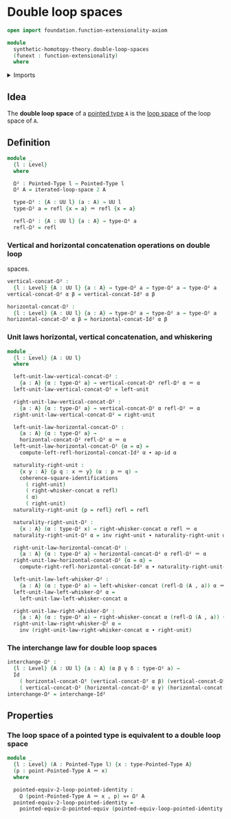 # Double loop spaces

```agda
open import foundation.function-extensionality-axiom

module
  synthetic-homotopy-theory.double-loop-spaces
  (funext : function-extensionality)
  where
```

<details><summary>Imports</summary>

```agda
open import foundation.action-on-identifications-functions
open import foundation.commuting-squares-of-identifications funext
open import foundation.dependent-pair-types
open import foundation.identity-types funext
open import foundation.path-algebra funext
open import foundation.universe-levels
open import foundation.whiskering-identifications-concatenation funext

open import structured-types.pointed-equivalences funext
open import structured-types.pointed-types

open import synthetic-homotopy-theory.functoriality-loop-spaces funext
open import synthetic-homotopy-theory.iterated-loop-spaces funext
open import synthetic-homotopy-theory.loop-spaces funext
```

</details>

## Idea

The **double loop space** of a [pointed type](structured-types.pointed-types.md)
`A` is the [loop space](synthetic-homotopy-theory.loop-spaces.md) of the loop
space of `A`.

## Definition

```agda
module _
  {l : Level}
  where

  Ω² : Pointed-Type l → Pointed-Type l
  Ω² A = iterated-loop-space 2 A

  type-Ω² : {A : UU l} (a : A) → UU l
  type-Ω² a = refl {x = a} ＝ refl {x = a}

  refl-Ω² : {A : UU l} {a : A} → type-Ω² a
  refl-Ω² = refl
```

### Vertical and horizontal concatenation operations on double loop

spaces.

```agda
vertical-concat-Ω² :
  {l : Level} {A : UU l} {a : A} → type-Ω² a → type-Ω² a → type-Ω² a
vertical-concat-Ω² α β = vertical-concat-Id² α β

horizontal-concat-Ω² :
  {l : Level} {A : UU l} {a : A} → type-Ω² a → type-Ω² a → type-Ω² a
horizontal-concat-Ω² α β = horizontal-concat-Id² α β
```

### Unit laws horizontal, vertical concatenation, and whiskering

```agda
module _
  {l : Level} {A : UU l}
  where

  left-unit-law-vertical-concat-Ω² :
    {a : A} {α : type-Ω² a} → vertical-concat-Ω² refl-Ω² α ＝ α
  left-unit-law-vertical-concat-Ω² = left-unit

  right-unit-law-vertical-concat-Ω² :
    {a : A} {α : type-Ω² a} → vertical-concat-Ω² α refl-Ω² ＝ α
  right-unit-law-vertical-concat-Ω² = right-unit

  left-unit-law-horizontal-concat-Ω² :
    {a : A} {α : type-Ω² a} →
    horizontal-concat-Ω² refl-Ω² α ＝ α
  left-unit-law-horizontal-concat-Ω² {α = α} =
    compute-left-refl-horizontal-concat-Id² α ∙ ap-id α

  naturality-right-unit :
    {x y : A} {p q : x ＝ y} (α : p ＝ q) →
    coherence-square-identifications
      ( right-unit)
      ( right-whisker-concat α refl)
      ( α)
      ( right-unit)
  naturality-right-unit {p = refl} refl = refl

  naturality-right-unit-Ω² :
    {x : A} (α : type-Ω² x) → right-whisker-concat α refl ＝ α
  naturality-right-unit-Ω² α = inv right-unit ∙ naturality-right-unit α

  right-unit-law-horizontal-concat-Ω² :
    {a : A} {α : type-Ω² a} → horizontal-concat-Ω² α refl-Ω² ＝ α
  right-unit-law-horizontal-concat-Ω² {α = α} =
    compute-right-refl-horizontal-concat-Id² α ∙ naturality-right-unit-Ω² α

  left-unit-law-left-whisker-Ω² :
    {a : A} (α : type-Ω² a) → left-whisker-concat (refl-Ω (A , a)) α ＝ α
  left-unit-law-left-whisker-Ω² α =
    left-unit-law-left-whisker-concat α

  right-unit-law-right-whisker-Ω² :
    {a : A} (α : type-Ω² a) → right-whisker-concat α (refl-Ω (A , a)) ＝ α
  right-unit-law-right-whisker-Ω² α =
    inv (right-unit-law-right-whisker-concat α ∙ right-unit)
```

### The interchange law for double loop spaces

```agda
interchange-Ω² :
  {l : Level} {A : UU l} {a : A} (α β γ δ : type-Ω² a) →
  Id
    ( horizontal-concat-Ω² (vertical-concat-Ω² α β) (vertical-concat-Ω² γ δ))
    ( vertical-concat-Ω² (horizontal-concat-Ω² α γ) (horizontal-concat-Ω² β δ))
interchange-Ω² = interchange-Id²
```

## Properties

### The loop space of a pointed type is equivalent to a double loop space

```agda
module _
  {l : Level} (A : Pointed-Type l) {x : type-Pointed-Type A}
  (p : point-Pointed-Type A ＝ x)
  where

  pointed-equiv-2-loop-pointed-identity :
    Ω (point-Pointed-Type A ＝ x , p) ≃∗ Ω² A
  pointed-equiv-2-loop-pointed-identity =
    pointed-equiv-Ω-pointed-equiv (pointed-equiv-loop-pointed-identity A p)
```
